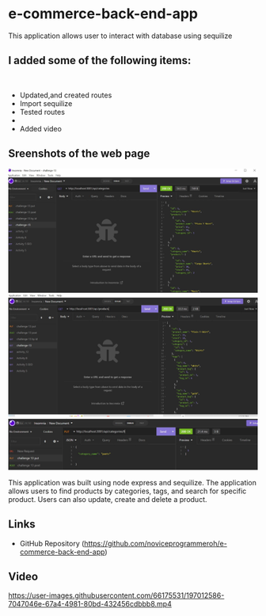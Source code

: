 # e-commerce-back-end-app
This application allows user to interact with database using sequilize

## I added some of the following items: <br />
<br />

- Updated,and created routes
- Import sequilize
- Tested routes 
- 
- Added video



## Sreenshots of the web page ##

![This is an image](/Assets/categories.JPG)
![This is an image](/Assets/products.JPG)
![This is an image](/Assets/put.JPG)

This application was built using node express and sequilize. The application allows users to find products by categories, tags, and search for specific product. Users can also update, create and delete a product.



## Links ##

- GitHub Repository
(https://github.com/noviceprogrammeroh/e-commerce-back-end-app)



## Video ##


https://user-images.githubusercontent.com/66175531/197012586-7047046e-67a4-4981-80bd-432456cdbbb8.mp4







